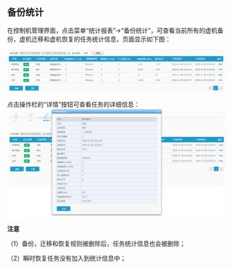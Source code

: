 ## 备份统计

在控制机管理界面，点击菜单“统计报表”->“备份统计”，可查看当前所有的虚机备份，虚机迁移和虚机恢复的任务统计信息，页面显示如下图：

![说明: 1](/assets/V6.11811081514.png)

点击操作栏的“详情”按钮可查看任务的详细信息：
![说明: 1](/assets/V6.11811081516.png)

**注意** 

（1）备份，迁移和恢复规则被删除后，任务统计信息也会被删除；

（2）瞬时恢复任务没有加入到统计信息中；














